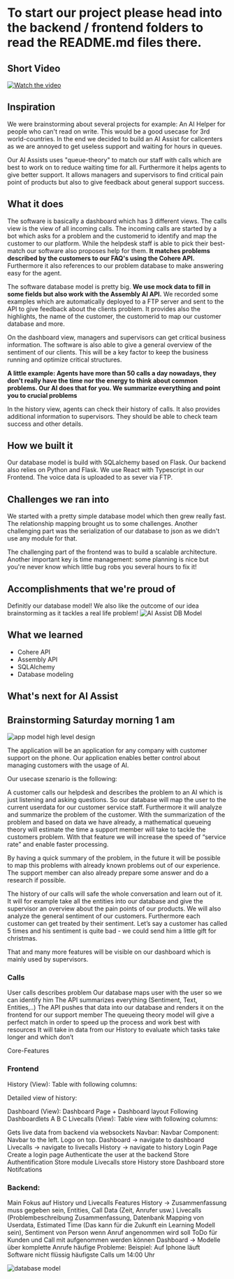 # To start our project please head into the backend / frontend folders to read the README.md files there.

## Short Video
[![Watch the video](https://hackathon.content-baer.de/AI%20Assist%20Logo.png)]([https://youtu.be/vt5fpE0bzSY](https://youtu.be/gJvXEWb4vwA))


## Inspiration
We were brainstorming about several projects for example: An AI Helper for people who can't read on write. This would be a good usecase for 3rd world-countries. In the end we decided to build an AI Assist for callcenters as we are annoyed to get useless support and waiting for hours in queues. 

Our AI Assists uses "queue-theory" to match our staff with calls which are best to work on to reduce waiting time for all. Furthermore it helps agents to give better support. It allows managers and supervisors to find critical pain point of products but also to give feedback about general support success.

## What it does
The software is basically a dashboard which has 3 different views. The calls view is the view of all incoming calls. The incoming calls are started by a bot which asks for a problem and the customerid to identify and map the customer to our platform. While the helpdesk staff is able to pick their best-match our software also proposes help for them. **It matches problems described by the customers to our FAQ's using the Cohere API.** Furthermore it also references to our problem database to make answering easy for the agent. 

The software database model is pretty big. **We use mock data to fill in some fields but also work with the Assembly AI API.** We recorded some examples which are automatically deployed to a FTP server and sent to the API to give feedback about the clients problem. It provides also the highlights, the name of the customer, the customerid to map our customer database and more.

On the dashboard view, managers and supervisors can get critical business information. The software is also able to give a general overview of the sentiment of our clients. This will be a key factor to keep the business running and optimize critical structures. 

__A little example: Agents have more than 50 calls a day nowadays, they don't really have the time nor the energy to think about common problems. Our AI does that for you. We summarize everything and point you to crucial problems__

In the history view, agents can check their history of calls. It also provides additional information to supervisors. They should be able to check team success and other details.

## How we built it
Our database model is build with SQLalchemy based on Flask. Our backend also relies on Python and Flask. We use React with Typescript in our Frontend. The voice data is uploaded to as sever via FTP.

## Challenges we ran into
We started with a pretty simple database model which then grew really fast. The relationship mapping brought us to some challenges. Another challenging part was the serialization of our database to json as we didn't use any module for that. 

The challenging part of the frontend was to build a scalable architecture. 
Another important key is time management: some planning is nice but you're never know which little bug robs you several hours to fix it!

## Accomplishments that we're proud of
Definitly our database model! We also like the outcome of our idea brainstorming as it tackles a real life problem!
![AI Assist DB Model](https://hackathon.content-baer.de/ER%20Diagramm%20AI%20Assist.png)

## What we learned
* Cohere API
* Assembly API
* SQLAlchemy
* Database modeling

## What's next for AI Assist





## Brainstorming Saturday morning 1 am
![app model high level design](https://content-baer.de/wp-content/uploads/2022/12/WhatsApp-Image-2022-12-09-at-23.54.51.jpeg "app model highlevel design")



The application will be an application for any company with customer support on the phone. Our application enables better control about managing customers with the usage of AI.

Our usecase szenario is the following:

A customer calls our helpdesk and describes the problem to an AI which is just listening and asking questions. So our database will map the user to the current userdata for our customer service staff. Furthermore it will analyze and summarize the problem of the customer. With the summarization of the problem and based on data we have already, a mathematical queueing theory will estimate the time a support member will take to tackle the customers problem. With that feature we will increase the speed of “service rate” and enable faster processing. 

By having a quick summary of the problem, in the future it will be possible to map this problems with already known problems out of our experience. The support member can also already prepare some answer and do a research if possible.

The history of our calls will safe the whole conversation and learn out of it. It will for example take all the entities into our database and give the supervisor an overview about the pain points of our products. We will also analyze the general sentiment of our customers. Furthermore each customer can get treated by their sentiment. Let’s say a customer has called 5 times and his sentiment is quite bad - we could send him a little gift for christmas.

That and many more features will be visible on our dashboard which is mainly used by supervisors.




### Calls

User calls describes problem
Our database maps user with the user so we can identify him
The API summarizes everything (Sentiment, Text, Entities,..)
The API pushes that data into our database and renders it on the frontend for our support member
The queueing theory model will give a perfect match in order to speed up the process and work best with resources
It will take in data from our History to evaluate which tasks take longer and which don’t




Core-Features

### Frontend

History (View):
Table with following columns:


Detailed view of history:


Dashboard (View):
Dashboard Page + Dashboard layout
Following Dashboardlets
A
B
C
Livecalls (View):
Table view with following columns:


Gets live data from backend via websockets
Navbar:
Navbar Component:
Navbar to the left.
Logo on top.
Dashboard -> navigate to dashboard
Livecalls -> navigate to livecalls
History -> navigate to history
Login Page
Create a login page
Authenticate the user at the backend
Store
Authentification Store module
Livecalls store
History store
Dashboard store
Notifcations

### Backend:

Main Fokus auf History und Livecalls Features
History -> Zusammenfassung muss gegeben sein, Entities, Call Data (Zeit, Anrufer usw.)
Livecalls (Problembeschreibung Zusammenfassung, Datenbank Mapping von Userdata, Estimated Time (Das kann für die Zukunft ein Learning Modell sein), Sentiment von Person
wenn Anruf angenommen wird soll ToDo für Kunden und Call mit aufgenommen werden können 
Dashboard -> Modelle über komplette Anrufe
häufige Probleme: Beispiel: Auf Iphone läuft Software nicht flüssig
häufigste Calls um 14:00 Uhr



![database model](https://content-baer.de/wp-content/uploads/2022/12/WhatsApp-Image-2022-12-10-at-00.22.44-1.jpeg "Database model")


